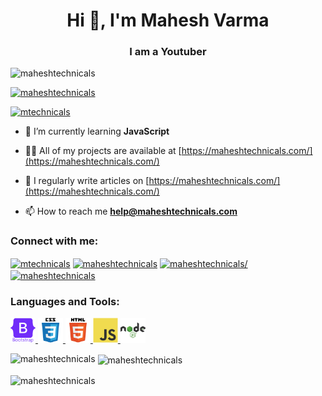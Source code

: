 <h1 align="center">Hi 👋, I'm Mahesh Varma</h1>
<h3 align="center">I am a Youtuber</h3>

<p align="left"> <img src="https://komarev.com/ghpvc/?username=maheshtechnicals&label=Profile%20views&color=0e75b6&style=flat" alt="maheshtechnicals" /> </p>

<p align="left"> <a href="https://github.com/ryo-ma/github-profile-trophy"><img src="https://github-profile-trophy.vercel.app/?username=maheshtechnicals" alt="maheshtechnicals" /></a> </p>

<p align="left"> <a href="https://twitter.com/mtechnicals" target="blank"><img src="https://img.shields.io/twitter/follow/mtechnicals?logo=twitter&style=for-the-badge" alt="mtechnicals" /></a> </p>

- 🌱 I’m currently learning **JavaScript**

- 👨‍💻 All of my projects are available at [https://maheshtechnicals.com/](https://maheshtechnicals.com/)

- 📝 I regularly write articles on [https://maheshtechnicals.com/](https://maheshtechnicals.com/)

- 📫 How to reach me **help@maheshtechnicals.com**

<h3 align="left">Connect with me:</h3>
<p align="left">
<a href="https://twitter.com/mtechnicals" target="blank"><img align="center" src="https://raw.githubusercontent.com/rahuldkjain/github-profile-readme-generator/master/src/images/icons/Social/twitter.svg" alt="mtechnicals" height="30" width="40" /></a>
<a href="https://fb.com/maheshtechnicals" target="blank"><img align="center" src="https://raw.githubusercontent.com/rahuldkjain/github-profile-readme-generator/master/src/images/icons/Social/facebook.svg" alt="maheshtechnicals" height="30" width="40" /></a>
<a href="https://instagram.com/maheshtechnicals/" target="blank"><img align="center" src="https://raw.githubusercontent.com/rahuldkjain/github-profile-readme-generator/master/src/images/icons/Social/instagram.svg" alt="maheshtechnicals/" height="30" width="40" /></a>
<a href="https://www.youtube.com/c/maheshtechnicals" target="blank"><img align="center" src="https://raw.githubusercontent.com/rahuldkjain/github-profile-readme-generator/master/src/images/icons/Social/youtube.svg" alt="maheshtechnicals" height="30" width="40" /></a>
</p>

<h3 align="left">Languages and Tools:</h3>
<p align="left"> <a href="https://getbootstrap.com" target="_blank" rel="noreferrer"> <img src="https://raw.githubusercontent.com/devicons/devicon/master/icons/bootstrap/bootstrap-plain-wordmark.svg" alt="bootstrap" width="40" height="40"/> </a> <a href="https://www.w3schools.com/css/" target="_blank" rel="noreferrer"> <img src="https://raw.githubusercontent.com/devicons/devicon/master/icons/css3/css3-original-wordmark.svg" alt="css3" width="40" height="40"/> </a> <a href="https://www.w3.org/html/" target="_blank" rel="noreferrer"> <img src="https://raw.githubusercontent.com/devicons/devicon/master/icons/html5/html5-original-wordmark.svg" alt="html5" width="40" height="40"/> </a> <a href="https://developer.mozilla.org/en-US/docs/Web/JavaScript" target="_blank" rel="noreferrer"> <img src="https://raw.githubusercontent.com/devicons/devicon/master/icons/javascript/javascript-original.svg" alt="javascript" width="40" height="40"/> </a> <a href="https://nodejs.org" target="_blank" rel="noreferrer"> <img src="https://raw.githubusercontent.com/devicons/devicon/master/icons/nodejs/nodejs-original-wordmark.svg" alt="nodejs" width="40" height="40"/> </a> </p>

<p><img align="left" src="https://github-readme-stats.vercel.app/api/top-langs?username=maheshtechnicals&show_icons=true&locale=en&layout=compact" alt="maheshtechnicals" /></p>

<p>&nbsp;<img align="center" src="https://github-readme-stats.vercel.app/api?username=maheshtechnicals&show_icons=true&locale=en" alt="maheshtechnicals" /></p>

<p><img align="center" src="https://github-readme-streak-stats.herokuapp.com/?user=maheshtechnicals&" alt="maheshtechnicals" /></p>
